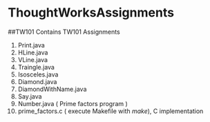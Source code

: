 # ThoughtWorksAssignments
##TW101
Contains TW101 Assignments

1. Print.java
2. HLine.java
3. VLine.java
4. Traingle.java
5. Isosceles.java
6. Diamond.java
7. DiamondWithName.java
8. Say.java
9. Number.java ( Prime factors program )
10. prime\_factors.c ( execute Makefile with *make*), C implementation
